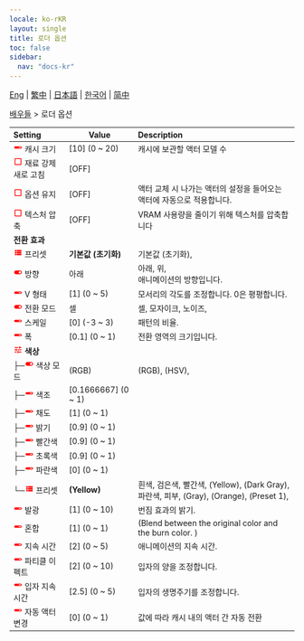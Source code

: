 ```yaml
---
locale: ko-rKR
layout: single
title: 로더 옵션
toc: false
sidebar:
  nav: "docs-kr"
---
```

[Eng](/dancexr/menu/2025.4/actors/loader_options) | [繁中](/tw/dancexr/menu/2025.4/actors/loader_options) | [日本語](/jp/dancexr/menu/2025.4/actors/loader_options) | [한국어](/kr/dancexr/menu/2025.4/actors/loader_options) | [简中](/zh/dancexr/menu/2025.4/actors/loader_options)

[배우들](../menu#배우들) > 로더 옵션



| Setting | Value | Description |
| :--- | --- | :--- |
| <img src="/images/icon/ic_slider.png" alt="slider icon"/> 캐시 크기</nobr>| [10] (0 ~ 20) | 캐시에 보관할 액터 모델 수
| <img src="/images/icon/ic_check_off.png" alt="check off icon"/> 재료 강제 새로 고침</nobr>| [OFF] | 
| <img src="/images/icon/ic_check_off.png" alt="check off icon"/> 옵션 유지</nobr>| [OFF] | 액터 교체 시 나가는 액터의 설정을 들어오는 액터에 자동으로 적용합니다.
| <img src="/images/icon/ic_check_off.png" alt="check off icon"/> 텍스처 압축</nobr>| [OFF] | VRAM 사용량을 줄이기 위해 텍스처를 압축합니다
|  <b>전환 효과</b></nobr>|| 
| <img src="/images/icon/ic_list.png" alt="list icon"/> 프리셋</nobr>| **기본값 (초기화)** | 기본값 (초기화),  |
| <img src="/images/icon/ic_toggle_on.png" alt="toggle on icon"/> 방향</nobr>| 아래 | 아래, 위, <br/>애니메이션의 방향입니다.
| <img src="/images/icon/ic_slider.png" alt="slider icon"/> V 형태</nobr>| [1] (0 ~ 5) | 모서리의 각도를 조정합니다. 0은 평평합니다.
| <img src="/images/icon/ic_toggle_on.png" alt="toggle on icon"/> 전환 모드</nobr>| 셀 | 셀, 모자이크, 노이즈, 
| <img src="/images/icon/ic_slider.png" alt="slider icon"/> 스케일</nobr>| [0] (-3 ~ 3) | 패턴의 비율.
| <img src="/images/icon/ic_slider.png" alt="slider icon"/> 폭</nobr>| [0.1] (0 ~ 1) | 전환 영역의 크기입니다.
| <img src="/images/icon/ic_tune.png" alt="tune icon"/> <b>색상</b></nobr>| | 
| ├─<img src="/images/icon/ic_toggle_on.png" alt="toggle on icon"/> 색상 모드</nobr>| (RGB) | (RGB), (HSV), 
| ├─<img src="/images/icon/ic_slider.png" alt="slider icon"/> 색조</nobr>| [0.1666667] (0 ~ 1) | 
| ├─<img src="/images/icon/ic_slider.png" alt="slider icon"/> 채도</nobr>| [1] (0 ~ 1) | 
| ├─<img src="/images/icon/ic_slider.png" alt="slider icon"/> 밝기</nobr>| [0.9] (0 ~ 1) | 
| ├─<img src="/images/icon/ic_slider.png" alt="slider icon"/> 빨간색</nobr>| [0.9] (0 ~ 1) | 
| ├─<img src="/images/icon/ic_slider.png" alt="slider icon"/> 초록색</nobr>| [0.9] (0 ~ 1) | 
| ├─<img src="/images/icon/ic_slider.png" alt="slider icon"/> 파란색</nobr>| [0] (0 ~ 1) | 
| └─<img src="/images/icon/ic_list.png" alt="list icon"/> 프리셋</nobr>| **(Yellow)** | 흰색, 검은색, 빨간색, (Yellow), (Dark Gray), 파란색, 피부, (Gray), (Orange), (Preset 1),  |
| <img src="/images/icon/ic_slider.png" alt="slider icon"/> 발광</nobr>| [1] (0 ~ 10) | 번짐 효과의 밝기.
| <img src="/images/icon/ic_slider.png" alt="slider icon"/> 혼합</nobr>| [1] (0 ~ 1) | (Blend between the original color and the burn color. )
| <img src="/images/icon/ic_slider.png" alt="slider icon"/> 지속 시간</nobr>| [2] (0 ~ 5) | 애니메이션의 지속 시간.
| <img src="/images/icon/ic_slider.png" alt="slider icon"/> 파티클 이펙트</nobr>| [2] (0 ~ 10) | 입자의 양을 조정합니다.
| <img src="/images/icon/ic_slider.png" alt="slider icon"/> 입자 지속 시간</nobr>| [2.5] (0 ~ 5) | 입자의 생명주기를 조정합니다.
| <img src="/images/icon/ic_slider.png" alt="slider icon"/> 자동 액터 변경</nobr>| [0] (0 ~ 1) | 값에 따라 캐시 내의 액터 간 자동 전환
